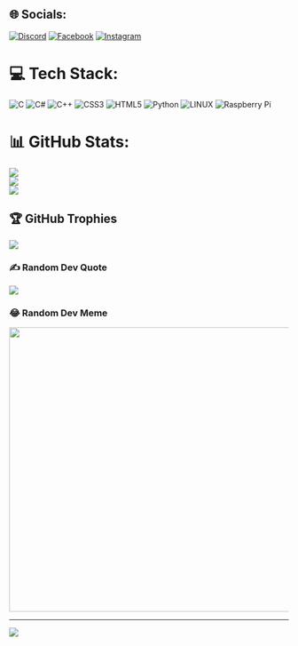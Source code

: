 
## 🌐 Socials:
[![Discord](https://img.shields.io/badge/Discord-%237289DA.svg?logo=discord&logoColor=white)](https://discord.gg/ha_viet_27#2311) [![Facebook](https://img.shields.io/badge/Facebook-%231877F2.svg?logo=Facebook&logoColor=white)](https://facebook.com/https://www.facebook.com/profile.php?id=100052793718185) [![Instagram](https://img.shields.io/badge/Instagram-%23E4405F.svg?logo=Instagram&logoColor=white)](https://instagram.com/nvh.2702) 

# 💻 Tech Stack:
![C](https://img.shields.io/badge/c-%2300599C.svg?style=plastic&logo=c&logoColor=white) ![C#](https://img.shields.io/badge/c%23-%23239120.svg?style=plastic&logo=c-sharp&logoColor=white) ![C++](https://img.shields.io/badge/c++-%2300599C.svg?style=plastic&logo=c%2B%2B&logoColor=white) ![CSS3](https://img.shields.io/badge/css3-%231572B6.svg?style=plastic&logo=css3&logoColor=white) ![HTML5](https://img.shields.io/badge/html5-%23E34F26.svg?style=plastic&logo=html5&logoColor=white) ![Python](https://img.shields.io/badge/python-3670A0?style=plastic&logo=python&logoColor=ffdd54) ![LINUX](https://img.shields.io/badge/Linux-FCC624?style=plastic&logo=linux&logoColor=black) ![Raspberry Pi](https://img.shields.io/badge/-RaspberryPi-C51A4A?style=plastic&logo=Raspberry-Pi)
# 📊 GitHub Stats:
![](https://github-readme-stats.vercel.app/api?username=haviet12&theme=dark&hide_border=false&include_all_commits=false&count_private=false)<br/>
![](https://github-readme-streak-stats.herokuapp.com/?user=haviet12&theme=dark&hide_border=false)<br/>
![](https://github-readme-stats.vercel.app/api/top-langs/?username=haviet12&theme=dark&hide_border=false&include_all_commits=false&count_private=false&layout=compact)

## 🏆 GitHub Trophies
![](https://github-profile-trophy.vercel.app/?username=haviet12&theme=radical&no-frame=false&no-bg=true&margin-w=4)

### ✍️ Random Dev Quote
![](https://quotes-github-readme.vercel.app/api?type=horizontal&theme=dark)

### 😂 Random Dev Meme
<img src="https://random-memer.herokuapp.com/" width="512px"/>

---
[![](https://visitcount.itsvg.in/api?id=haviet12&icon=1&color=2)](https://visitcount.itsvg.in)

<!-- Proudly created with GPRM ( https://gprm.itsvg.in ) -->
